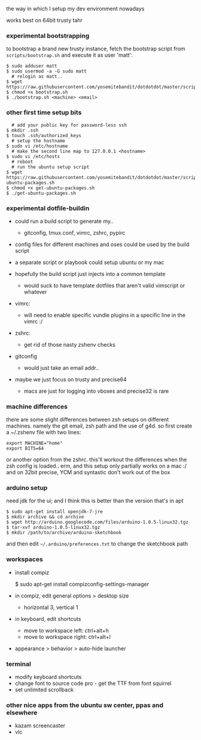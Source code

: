 the way in which I setup my dev environment nowadays

works best on 64bit trusty tahr


### experimental bootstrapping
to bootstrap a brand new trusty instance,
fetch the bootstrap script from `scripts/bootstrap.sh`
and execute it as user 'matt':

    $ sudo adduser matt
    $ sudo usermod -a -G sudo matt
      # relogin as matt..
    $ wget https://raw.githubusercontent.com/yosemitebandit/dotdotdot/master/scripts/bootstrap.sh
    $ chmod +x bootstrap.sh
    $ ./bootstrap.sh <machine> <email>



### other first time setup bits

      # add your public key for password-less ssh
    $ mkdir .ssh
    $ touch .ssh/authorized_keys
      # setup the hostname
    $ sudo vi /etc/hostname
      # make the second line map to 127.0.0.1 <hostname>
    $ sudo vi /etc/hosts
      # reboot
      # run the ubuntu setup script
    $ wget https://raw.githubusercontent.com/yosemitebandit/dotdotdot/master/scripts/get-ubuntu-packages.sh
    $ chmod +x get-ubuntu-packages.sh
    $ ./get-ubuntu-packages.sh


### experimental dotfile-buildin
* could run a build script to generate my..
  * gitconfig, tmux.conf, vimrc, zshrc, pypirc
* config files for different machines and oses could be used by the build script
* a separate script or playbook could setup ubuntu or my mac
* hopefully the build script just injects into a common template
  * would suck to have template dotfiles that aren't valid vimscript or whatever

* vimrc:
  * will need to enable specific vundle plugins in a specific line in the vimrc :/
* zshrc:
  * get rid of those nasty zshenv checks
* gitconfig
  * would just take an email addr..

* maybe we just focus on trusty and precise64
  * macs are just for logging into vboxes and precise32 is rare



### machine differences
there are some slight differences between zsh setups on different machines.
namely the git email, zsh path and the use of g4d.
so first create a ~/.zshenv file with two lines:

    export MACHINE="home"
    export BITS=64

or another option from the zshrc.
this'll workout the differences when the zsh config is loaded..
erm, and this setup only partially works on a mac :/
and on 32bit precise, YCM and syntastic don't work out of the box



### arduino setup
need jdk for the ui; and I think this is better than the version that's in apt

    $ sudo apt-get install openjdk-7-jre
    $ mkdir archive && cd archive
    $ wget http://arduino.googlecode.com/files/arduino-1.0.5-linux32.tgz
    $ tar-xvf arduino-1.0.5-linux32.tgz
    $ mkdir /path/to/archive/arduino-sketchbook

and then edit `~/.arduino/preferences.txt` to change the sketchbook path


### workspaces
* install compiz

    $ sudo apt-get install compizconfig-settings-manager

* in compiz, edit general options > desktop size
  * horizontal 3, vertical 1
* in keyboard, edit shortcuts
  * move to workspace left: ctrl+alt+h
  * move to workspace right: ctrl+alt+l
* appearance > behavior > auto-hide launcher


### terminal
* modify keyboard shortcuts
* change font to source code pro - get the TTF from font squirrel
* set unlimited scrollback


### other nice apps from the ubuntu sw center, ppas and elsewhere
* kazam screencaster
* vlc
